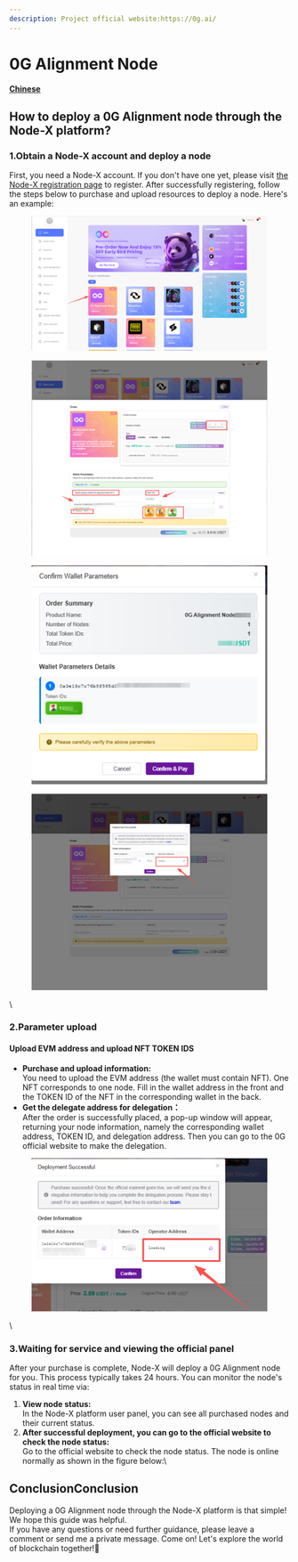 ```yaml
---
description: Project official website:https://0g.ai/
---
```


# 0G Alignment Node

&#x20;                                                                                                                                                                                     [**Chinese**](https://docs.node-x.xyz/chan-pin-shou-ce/yi-jian-bu-shu/0g-alignment-node)

## **How to deploy a 0G Alignment node through the Node-X platform?**

### 1.Obtain a Node-X account and deploy a node

First, you need a Node-X account. If you don't have one yet, please visit [the Node-X registration page](https://node-x.xyz/) to register. After successfully registering, follow the steps below to purchase and upload resources to deploy a node. Here's an example:

<figure><img src="../../.gitbook/assets/wechat_2025-09-19_134359_080.png" alt="" width="563"><figcaption></figcaption></figure>

<figure><img src="../../.gitbook/assets/E2.png" alt="" width="563"><figcaption></figcaption></figure>

<figure><img src="../../.gitbook/assets/E3.png" alt=""><figcaption></figcaption></figure>

<figure><img src="../../.gitbook/assets/E4.png" alt="" width="563"><figcaption></figcaption></figure>

\


### 2.Parameter upload

#### Upload EVM address and upload NFT TOKEN IDS

* **Purchase and upload information:**\
  You need to upload the EVM address (the wallet must contain NFT). One NFT corresponds to one node. Fill in the wallet address in the front and the TOKEN ID of the NFT in the corresponding wallet in the back.
* **Get the delegate address for delegation：**\
  After the order is successfully placed, a pop-up window will appear, returning your node information, namely the corresponding wallet address, TOKEN ID, and delegation address. Then you can go to the 0G official website to make the delegation.

<figure><img src="../../.gitbook/assets/微信图片_2025-09-19_144011_961.png" alt=""><figcaption></figcaption></figure>

\


### 3.Waiting for service and viewing the official panel

After your purchase is complete, Node-X will deploy a 0G Alignment node for you. This process typically takes 24 hours. You can monitor the node's status in real time via:

1. **View node status:**\
   In the Node-X platform user panel, you can see all purchased nodes and their current status.
2. **After successful deployment, you can go to the official website to check the node status:**\
   Go to the official website to check the node status. The node is online normally as shown in the figure below:\


## ConclusionConclusion

Deploying a 0G Alignment node through the Node-X platform is that simple! We hope this guide was helpful.\
If you have any questions or need further guidance, please leave a comment or send me a private message. Come on! Let's explore the world of blockchain together!🚀

